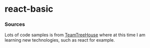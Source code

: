 # react-basic

### Sources

Lots of code samples is from [TeamTreeHouse](https://teamtreehouse.com/) where at this time I am learning new technologies, such as react for example.
